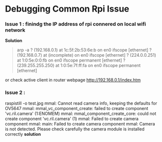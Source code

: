 # Debugging Common Rpi Issue 

### Issue 1 : finindg the IP address of rpi connered on local wifi network 
**Solution**
>arp -a
? (192.168.0.1) at 1c:5f:2b:53:6e:b on en0 ifscope [ethernet]
? (192.168.0.7) at (incomplete) on en0 ifscope [ethernet]
? (224.0.0.251) at 1:0:5e:0:0:fb on en0 ifscope permanent [ethernet]
? (239.255.255.250) at 1:0:5e:7f:ff:fa on en0 ifscope permanent [ethernet]

or check active client in router webpage 
http://192.168.0.1/index.htm

### Issue 2 :
raspistill -o test.jpg
mmal: Cannot read camera info, keeping the defaults for OV5647
mmal: mmal_vc_component_create: failed to create component 'vc.ril.camera' (1:ENOMEM)
mmal: mmal_component_create_core: could not create component 'vc.ril.camera' (1)
mmal: Failed to create camera component
mmal: main: Failed to create camera component
mmal: Camera is not detected. Please check carefully the camera module is installed correctly
**solution** 